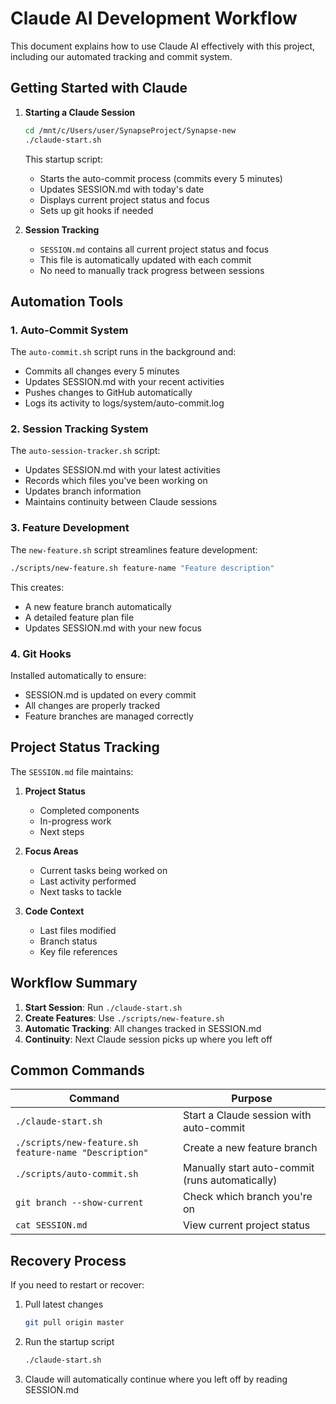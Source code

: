 # Claude AI Development Workflow

This document explains how to use Claude AI effectively with this project, including our automated tracking and commit system.

## Getting Started with Claude

1. **Starting a Claude Session**
   ```bash
   cd /mnt/c/Users/user/SynapseProject/Synapse-new
   ./claude-start.sh
   ```
   
   This startup script:
   - Starts the auto-commit process (commits every 5 minutes)
   - Updates SESSION.md with today's date
   - Displays current project status and focus
   - Sets up git hooks if needed

2. **Session Tracking**
   - `SESSION.md` contains all current project status and focus
   - This file is automatically updated with each commit
   - No need to manually track progress between sessions

## Automation Tools

### 1. Auto-Commit System
The `auto-commit.sh` script runs in the background and:
- Commits all changes every 5 minutes
- Updates SESSION.md with your recent activities
- Pushes changes to GitHub automatically
- Logs its activity to logs/system/auto-commit.log

### 2. Session Tracking System
The `auto-session-tracker.sh` script:
- Updates SESSION.md with your latest activities
- Records which files you've been working on
- Updates branch information
- Maintains continuity between Claude sessions

### 3. Feature Development
The `new-feature.sh` script streamlines feature development:
```bash
./scripts/new-feature.sh feature-name "Feature description"
```
This creates:
- A new feature branch automatically
- A detailed feature plan file
- Updates SESSION.md with your new focus

### 4. Git Hooks
Installed automatically to ensure:
- SESSION.md is updated on every commit
- All changes are properly tracked
- Feature branches are managed correctly

## Project Status Tracking

The `SESSION.md` file maintains:

1. **Project Status**
   - Completed components
   - In-progress work
   - Next steps

2. **Focus Areas**
   - Current tasks being worked on
   - Last activity performed
   - Next tasks to tackle

3. **Code Context**
   - Last files modified
   - Branch status
   - Key file references

## Workflow Summary

1. **Start Session**: Run `./claude-start.sh`
2. **Create Features**: Use `./scripts/new-feature.sh`
3. **Automatic Tracking**: All changes tracked in SESSION.md
4. **Continuity**: Next Claude session picks up where you left off

## Common Commands

| Command | Purpose |
|---------|---------|
| `./claude-start.sh` | Start a Claude session with auto-commit |
| `./scripts/new-feature.sh feature-name "Description"` | Create a new feature branch |
| `./scripts/auto-commit.sh` | Manually start auto-commit (runs automatically) |
| `git branch --show-current` | Check which branch you're on |
| `cat SESSION.md` | View current project status |

## Recovery Process

If you need to restart or recover:

1. Pull latest changes
   ```bash
   git pull origin master
   ```

2. Run the startup script
   ```bash
   ./claude-start.sh
   ```

3. Claude will automatically continue where you left off by reading SESSION.md